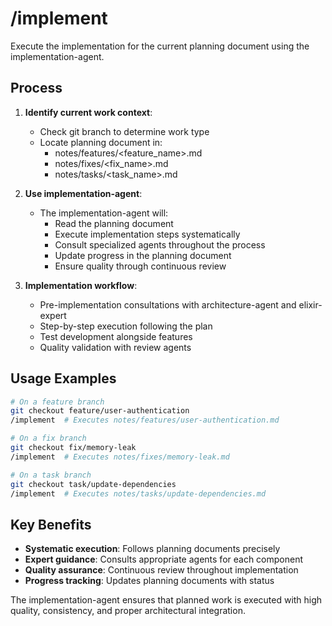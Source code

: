 # /implement

Execute the implementation for the current planning document using the
implementation-agent.

## Process

1. **Identify current work context**:

   - Check git branch to determine work type
   - Locate planning document in:
     - notes/features/<feature_name>.md
     - notes/fixes/<fix_name>.md
     - notes/tasks/<task_name>.md

2. **Use implementation-agent**:

   - The implementation-agent will:
     - Read the planning document
     - Execute implementation steps systematically
     - Consult specialized agents throughout the process
     - Update progress in the planning document
     - Ensure quality through continuous review

3. **Implementation workflow**:
   - Pre-implementation consultations with architecture-agent and elixir-expert
   - Step-by-step execution following the plan
   - Test development alongside features
   - Quality validation with review agents

## Usage Examples

```bash
# On a feature branch
git checkout feature/user-authentication
/implement  # Executes notes/features/user-authentication.md

# On a fix branch
git checkout fix/memory-leak
/implement  # Executes notes/fixes/memory-leak.md

# On a task branch
git checkout task/update-dependencies
/implement  # Executes notes/tasks/update-dependencies.md
```

## Key Benefits

- **Systematic execution**: Follows planning documents precisely
- **Expert guidance**: Consults appropriate agents for each component
- **Quality assurance**: Continuous review throughout implementation
- **Progress tracking**: Updates planning documents with status

The implementation-agent ensures that planned work is executed with high
quality, consistency, and proper architectural integration.
